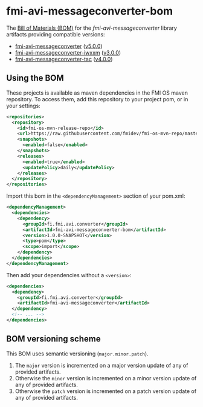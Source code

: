 <!-- Generated - DO NOT EDIT! Instead, edit sources under src/doc directory. -->
<!--
  After editing the source file or changing pom.xml, run at project root:
  mvn resources:copy-resources@readme
-->

# fmi-avi-messageconverter-bom

The [Bill of Materials (BOM)](https://maven.apache.org/guides/introduction/introduction-to-dependency-mechanism.html#Bill_of_Materials_BOM_POMs)
for the _fmi-avi-messageconverter_ library artifacts providing compatible versions:

* [fmi-avi-messageconverter](https://github.com/fmidev/fmi-avi-messageconverter)
  ([v5.0.0](https://github.com/fmidev/fmi-avi-messageconverter/releases/tag/fmi-avi-messageconverter-5.0.0))
* [fmi-avi-messageconverter-iwxxm](https://github.com/fmidev/fmi-avi-messageconverter-iwxxm)
  ([v3.0.0](https://github.com/fmidev/fmi-avi-messageconverter-iwxxm/releases/tag/fmi-avi-messageconverter-iwxxm-3.0.0))
* [fmi-avi-messageconverter-tac](https://github.com/fmidev/fmi-avi-messageconverter-tac)
  ([v4.0.0](https://github.com/fmidev/fmi-avi-messageconverter-tac/releases/tag/fmi-avi-messageconverter-tac-4.0.0))

## Using the BOM

These projects is available as maven dependencies in the FMI OS maven repository. To access them, add this repository to
your project pom, or in your settings:

```xml
<repositories>
  <repository>
    <id>fmi-os-mvn-release-repo</id>
    <url>https://raw.githubusercontent.com/fmidev/fmi-os-mvn-repo/master</url>
    <snapshots>
      <enabled>false</enabled>
    </snapshots>
    <releases>
      <enabled>true</enabled>
      <updatePolicy>daily</updatePolicy>
    </releases>
  </repository>
</repositories>
```

Import this bom in the `<dependencyManagement>` section of your pom.xml:

```xml
<dependencyManagement>
  <dependencies>
    <dependency>
      <groupId>fi.fmi.avi.converter</groupId>
      <artifactId>fmi-avi-messageconverter-bom</artifactId>
      <version>1.0.0-SNAPSHOT</version>
      <type>pom</type>
      <scope>import</scope>
    </dependency>
  </dependencies>
</dependencyManagement>
```

Then add your dependencies without a `<version>`:

```xml
<dependencies>
  <dependency>
    <groupId>fi.fmi.avi.converter</groupId>
    <artifactId>fmi-avi-messageconverter</artifactId>
  </dependency>
  <!-- ... -->
</dependencies>
```

## BOM versioning scheme

This BOM uses semantic versioning (`major.minor.patch`).

1. The `major` version is incremented on a major version update of any of provided artifacts.
2. Otherwise the `minor` version is incremented on a minor version update of any of provided artifacts.
3. Otherwise the `patch` version is incremented on a patch version update of any of provided artifacts.
